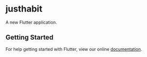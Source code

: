 # justhabit

A new Flutter application.

## Getting Started

For help getting started with Flutter, view our online
[documentation](https://flutter.io/).
